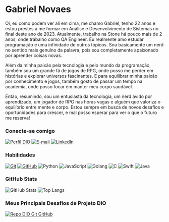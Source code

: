 # Gabriel Novaes


Oi, eu como podem ver ali em cima, me chamo Gabriel, tenho 22 anos e estou prestes a me formar em Análise e Desenvolvimento de Sistemas no final deste ano de 2023. Atualmente, trabalho na Stone há pouco mais de 2 anos, onde trabalho como QA Engineer. Eu realmente amo estudar programação e uma infinidade de outros tópicos. Sou basicamente um nerd no sentido mais genuíno da palavra, pois sou completamente apaixonado por aprender coisas novas.

Além da minha paixão pela tecnologia e pelo mundo da programação, também sou um grande fã de jogos de RPG, onde posso me perder em histórias e explorar universos fascinantes. E para equilibrar minha paixão por conhecimento e jogos, também gosto de passar um tempo na academia, onde posso focar em manter meu corpo saudável.

Então, resumindo, sou um entusiasta da tecnologia, um nerd ávido por aprendizado, um jogador de RPG nas horas vagas e alguém que valoriza o equilíbrio entre mente e corpo. Estou sempre em busca de novos desafios e oportunidades para crescer, e mal posso esperar para ver o que o futuro me reserva!



### Conecte-se comigo
[![Perfil DIO](https://img.shields.io/badge/-Meu%20Perfil%20na%20DIO-30A3DC?style=for-the-badge)](https://www.dio.me/users/contatogabrielomn)
[![E-mail](https://img.shields.io/badge/-Email-000?style=for-the-badge&logo=microsoft-outlook&logoColor=E94D5F)](mailto:contatogabrielomn@gmail.com)
[![LinkedIn](https://img.shields.io/badge/-LinkedIn-000?style=for-the-badge&logo=linkedin&logoColor=30A3DC)](https://www.linkedin.com/in/gabriel-omn/)


### Habilidades
[![Git](https://img.shields.io/badge/Git-000?style=for-the-badge&logo=git&logoColor=E94D5F)](https://git-scm.com/doc) 
[![GitHub](https://img.shields.io/badge/GitHub-000?style=for-the-badge&logo=github&logoColor=30A3DC)](https://docs.github.com/)
![Python](https://img.shields.io/badge/Python-3776AB?style=for-the-badge&logo=python&logoColor=white)
![JavaScript](https://img.shields.io/badge/JavaScript-F7DF1E?style=for-the-badge&logo=javascript&logoColor=black)
![Golang](https://img.shields.io/badge/Go-00ADD8?style=for-the-badge&logo=go&logoColor=white)
![C](https://img.shields.io/badge/C-00599C?style=for-the-badge&logo=c&logoColor=white)
![Swift](https://img.shields.io/badge/Swift-FA7343?style=for-the-badge&logo=swift&logoColor=white)
![Java](https://img.shields.io/badge/Java-ED8B00?style=for-the-badge&logo=openjdk&logoColor=white)

### GitHub Stats
![GitHub Stats](https://github-readme-stats.vercel.app/api?username=OmnGabriel&theme=transparent&bg_color=000&border_color=30A3DC&show_icons=true&icon_color=30A3DC&title_color=E94D5F&text_color=FFF)
![Top Langs](https://github-readme-stats-git-masterrstaa-rickstaa.vercel.app/api/top-langs/?username=OmnGabriel&bg_color=000&border_color=30A3DC&title_color=E94D5F&text_color=FFF)

### Meus Principais Desafios de Projeto DIO
[![Repo DIO Git GitHub](https://github-readme-stats.vercel.app/api/pin/?username=elidianaandrade&repo=dio-lab-open-source&bg_color=000&border_color=30A3DC&show_icons=true&icon_color=30A3DC&title_color=E94D5F&text_color=FFF)](https://github.com/elidianaandrade/dio-lab-open-source)
